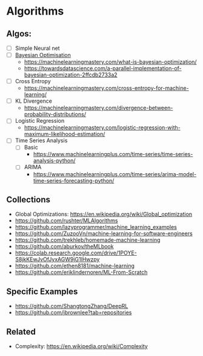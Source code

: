 # Algorithms

## Algos:
- [ ] Simple Neural net
- [ ] [Bayesian Optimisation](./bayesianopt)
  - https://machinelearningmastery.com/what-is-bayesian-optimization/
  - https://towardsdatascience.com/a-parallel-implementation-of-bayesian-optimization-2ffcdb2733a2
- [ ] Cross Entropy
  - https://machinelearningmastery.com/cross-entropy-for-machine-learning/
- [ ] KL Divergence
  - https://machinelearningmastery.com/divergence-between-probability-distributions/
- [ ] Logistic Regression
  - https://machinelearningmastery.com/logistic-regression-with-maximum-likelihood-estimation/
- [ ] Time Series Analysis
  - [ ] Basic
    - https://www.machinelearningplus.com/time-series/time-series-analysis-python/
  - [ ] ARIMA
    - https://www.machinelearningplus.com/time-series/arima-model-time-series-forecasting-python/   

## Collections
- Global Optimizations: https://en.wikipedia.org/wiki/Global_optimization
- https://github.com/rushter/MLAlgorithms
- https://github.com/lazyprogrammer/machine_learning_examples
- https://github.com/ZuzooVn/machine-learning-for-software-engineers
- https://github.com/trekhleb/homemade-machine-learning
- https://github.com/aburkov/theMLbook
- https://colab.research.google.com/drive/1POYE-S8jkKEwJvOfJyxAGW9jG1lHwzpy
- https://github.com/ethen8181/machine-learning
- https://github.com/eriklindernoren/ML-From-Scratch

## Specific Examples
- https://github.com/ShangtongZhang/DeepRL
- https://github.com/jbrownlee?tab=repositories

## Related
- Complexity: https://en.wikipedia.org/wiki/Complexity
